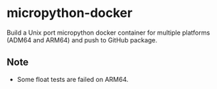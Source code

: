 # micropython-docker

Build a Unix port micropython docker container for multiple platforms (ADM64 and ARM64) and push to GitHub package.

## Note

- Some float tests are failed on ARM64.
